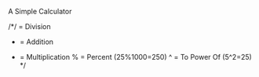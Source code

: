 A Simple Calculator

/*/ = Division
+ = Addition
* = Multiplication
% = Percent (25%1000=250)
^ = To Power Of (5^2=25)
*/
